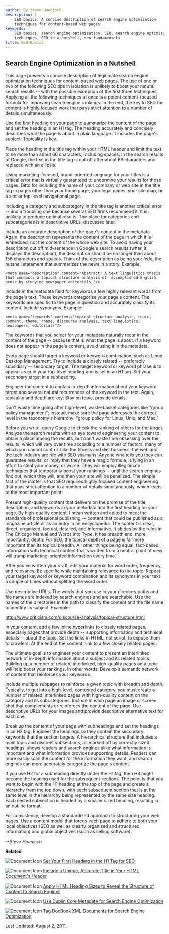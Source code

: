 ```yaml
---
author: By Steve Hoenisch
description: |
    SEO basics: A concise description of search engine optimization
    techniques for content-based web pages.
keywords: |
    SEO basics, search engine optimization, SEO, search engine optimization
    techniques, SEO in a nutshell, seo fundamentals
title: SEO Basics
---
```



Search Engine Optimization in a Nutshell
----------------------------------------

This page presents a concise description of legitimate search engine
optimization techniques for content-based web pages. The use of one or
two of the following SEO tips in isolation is unlikely to boost your
natural search results -- with the possible exception of the first three
techniques. Applying all the following techniques at once is a potent
content-focused formula for improving search engine rankings. In the
end, the key to SEO for content is highly focused work that pays strict
attention to a number of details simultaneously.

Use the first heading on your page to summarize the content of the page
and set the heading in an H1 tag. The heading accurately and concisely
describes what the page is about in plain language. It includes the
page's subject: Topicality is key.

Place the heading in the title tag within your HTML header and limit the
text to no more than about 66 characters, including spaces. In the
search results of Google, the text in the title tag is cut off after
about 66 characters and replaced with an ellipsis.

Using marketing-focused, brand-oriented language for your titles is a
critical error that is virtually guaranteed to undermine your results
for those pages. Ditto for including the name of your company or web
site in the title tag in pages other than your home page, your legal
pages, your site map, or a similar top-level navigational page.

Including a category and subcategory in the title tag is another
critical error -- and a troubling one because several SEO firms
recommend it. It is unlikely to produce optimal results. The place for
categories and subcategories is in descriptive URLs, discussed later.

Include an accurate description of the page's content in the metadata.
Again, the description represents the content of the page in which it is
embedded, not the content of the whole web site. To avoid having your
description cut off mid-sentence in Google's search results (when it
displays the description), the description should be no longer than
about 156 characters and spaces. Think of the description as being your
*lede*, the nutshell statement that summarizes the news in a story.
Example:

`<meta name="description" content="Abstract: A text linguistics thesis  that conducts a topical structure analysis of  accomplished English prose by studying newspaper editorials."/>`

Include in the metadata field for keywords a few highly relevant words
from the page's text. These keywords categorize your page's content. The
keywords are specific to the page in question and accurately classify
its content. Include synonyms. Example:

`<meta name="keywords" content="topical structure analysis, topic, comment, theme, rheme, discourse analysis, text linguistics, newspapers, editorials"/>`

The keywords that you select for your metadata naturally recur in the
content of the page -- because that is what the page is about. If a
keyword does not appear in the page's content, avoid using it in the
metadata.

Every page should target a keyword or keyword combination, such as Linux
Desktop Management. Try to include a closely related -- preferably
subsidiary -- secondary target. The target keyword or keyword phrase is
to appear as or in your top-level heading and is set in an H1 tag. Set
your secondary target in a subheading.

Engineer the content to contain in-depth information about your keyword
target and several natural recurrences of the keyword in the text.
Again, topicality and depth are key: Stay on topic, provide details.

Don't waste time going after high-level, waste-basket categories like
"group policy management"; instead, make sure the page addresses the
correct level in the taxonomy's hierarchy: "group policy for Linux,
Unix, and Mac."

Before you write, query Google to check the ranking of others for the
target. Analyze the search results with an eye toward engineering your
content to obtain a place among the results, but don't waste time
obsessing over the results, which will vary over time according to a
number of factors, many of which you cannot control. Like the fitness
and diet business, the web and the tech industry are rife with SEO
shamans: Anyone who tells you they can guarantee results, or imply that
they have a magic formula, is lying in an effort to steal your money, or
worse: They will employ illegitimate techniques that temporarily boost
your rankings -- until the search engines find out, which they will, and
then your site will be penalized. The simple fact of the matter is that
SEO requires highly focused content engineering that pays strict
attention to a number of details simultaneously, which leads to the most
important point:

Present high-quality content that delivers on the promise of the title,
description, and keywords in your metadata and the first heading on your
page. By high-quality content, I mean written and edited to meet the
standards of professional publishing -- content that could be published
as a magazine article or as an entry in an encyclopedia. The content is
clear, direct, organized, factual, detailed, and informative. It abides
by the rules in The Chicago Manual and Words into Type. It has breadth
and, more importantly, depth: For SEO, the topical depth of a page is
far more important than its topical breadth. All other things being
equal, fact-based information with technical content that's written from
a neutral point of view will trump marketing-oriented information every
time.

After you've written your draft, edit your material for word order,
frequency, and relevancy. Be specific while maintaining relevance to the
topic. Repeat your target keyword or keyword combination and its
synonyms in your text a couple of times without splitting the word
order.

Use descriptive URLs. The words that you use in your directory paths and
file names are indexed by search engines and are searchable. Use the
names of the directories in the path to classify the content and the
file name to identify its subject. Example:

http://www.criticism.com/discourse-analysis/topical-structure.html

In your content, add a few inline hyperlinks to closely related pages,
especially pages that provide depth -- supporting information and
technical details -- about the topic. Set the links in HTML, not script,
to expose them to crawlers. At the end of the content, link to a few
closely related pages.

The ultimate goal is to engineer your content to present an interlinked
network of in-depth information about a subject and its related topics.
Building up a number of related, interlinked, high-quality pages on a
topic will help boost your rankings. In other words: Develop a semantic
network of content that reinforces your keywords.

Include multiple subpages to reinforce a given topic with breadth and
depth. Typically, to get into a high-level, contested category, you must
create a number of related, interlinked pages with high-quality content
on the category and its subcategories. Include in each page an image or
screen shot that complements or reinforces the content of the page. Use
descriptive URLs for your images and provide descriptive alternative
text for each one.

Break up the content of your page with subheadings and set the headings
in an H2 tag. Engineer the headings so they contain the secondary
keywords that the section targets. A hierarchical structure that
includes a main topic and discreet subsections, all marked off by
correctly sized headings, shows readers and search engines alike what
information is important and what information provides supporting
details. Readers can more easily scan the content for the information
they want, and search engines can more accurately categorize the page's
content.

If you use H2 for a subheading directly under the H1 tag, then H3 might
become the heading used for the subsequent sections. The point is that
you want to begin with the H1 heading at the top of the page and create
a hierarchy from the top down, with each subsequent section that is at
the same level in the hierarchy being represented by the same size
heading. Each nested subsection is headed by a smaller sized heading,
resulting in an outline format.

For consistency, develop a standardized approach to structuring your web
pages. Use a content model that forces each page to adhere to both your
local objectives (SEO as well as clearly organized and structured
information) and global objectives (such as selling software).

*--Steve Hoenisch*

**Related**

![Document Icon](/images/docblue.gif) [Set Your First Heading in the H1
Tag for SEO](/seo/h1.html)

![Document Icon](/images/docblue.gif) [Include a Unique, Accurate Title
in Your HTML Document's Header](/seo/title.html)

![Document Icon](/images/docblue.gif) [Apply HTML Heading Sizes to
Reveal the Structure of Content to Search
Engines](/seo/html-heading-tags-structure.html)

![Document Icon](/images/docblue.gif) [Use Dublin Core Metadata for
Search Engine Optimization](/seo/dublin-core-metadata.html)

![Document Icon](/images/docblue.gif) [Tag DocBook XML Documents for
Search Engine Optimization](/seo/docbook.html)

Last Updated: August 2, 2011.
















